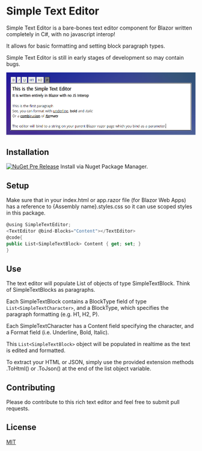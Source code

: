 # Simple Text Editor

Simple Text Editor is a bare-bones text editor component for Blazor written completely in C#, with no javascript interop!

It allows for basic formatting and setting block paragraph types.

Simple Text Editor is still in early stages of development so may contain bugs.

![Screenshot of the Simple Text Editor interface](https://github.com/drmikesamy/SimpleTextEditor/blob/master/simpletexteditor.png?raw=true)

## Installation

[![NuGet Pre Release](https://img.shields.io/badge/nuget-1.3.6-orange.svg)](https://www.nuget.org/packages/SimpleTextEditor)
Install via Nuget Package Manager.

## Setup

Make sure that in your index.html or app.razor file (for Blazor Web Apps) has a reference to {Assembly name}.styles.css so it can use scoped styles in this package.

```cs
@using SimpleTextEditor;
<TextEditor @bind-Blocks="Content"></TextEditor>
@code{
public List<SimpleTextBlock> Content { get; set; }
}
```

## Use

The text editor will populate List of objects of type SimpleTextBlock. Think of SimpleTextBlocks as paragraphs. 

Each SimpleTextBlock contains a BlockType field of type `List<SimpleTextCharacter>`, and a BlockType, which specifies the paragraph formatting (e.g. H1, H2, P). 

Each SimpleTextCharacter has a Content field specifying the character, and a Format field (i.e. Underline, Bold, Italic).

This `List<SimpleTextBlock>` object will be populated in realtime as the text is edited and formatted.

To extract your HTML or JSON, simply use the provided extension methods .ToHtml() or .ToJson() at the end of the list object variable.

## Contributing

Please do contribute to this rich text editor and feel free to submit pull requests.

## License

[MIT](https://choosealicense.com/licenses/mit/)
